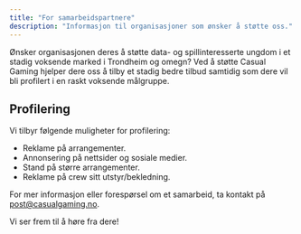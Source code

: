 ```yaml
---
title: "For samarbeidspartnere"
description: "Informasjon til organisasjoner som ønsker å støtte oss."
---
```


Ønsker organisasjonen deres å støtte data- og spillinteresserte ungdom i et stadig voksende marked i Trondheim og omegn? Ved å støtte Casual Gaming hjelper dere oss å tilby et stadig bedre tilbud samtidig som dere vil bli profilert i en raskt voksende målgruppe.

## Profilering

Vi tilbyr følgende muligheter for profilering:

- Reklame på arrangementer.
- Annonsering på nettsider og sosiale medier.
- Stand på større arrangementer.
- Reklame på crew sitt utstyr/bekledning.

For mer informasjon eller forespørsel om et samarbeid, ta kontakt på <post@casualgaming.no>.

Vi ser frem til å høre fra dere!
